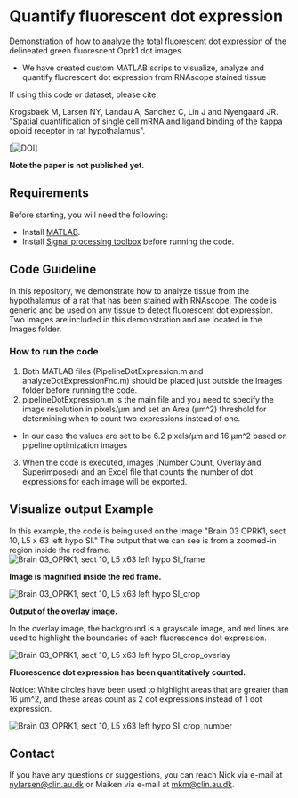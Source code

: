 # Quantify fluorescent dot expression 
Demonstration of how to analyze the total fluorescent dot expression of the delineated green fluorescent Oprk1 dot images.
- We have created custom MATLAB scrips to visualize, analyze and quantify fluorescent dot expression from RNAscope stained tissue

If using this code or dataset, please cite:

Krogsbaek M, Larsen NY, Landau A, Sanchez C, Lin J and Nyengaard JR. "Spatial quantification of single cell mRNA and ligand binding of the kappa opioid receptor in rat hypothalamus".

[![DOI](https://zenodo.org/badge/DOI/10.5281/zenodo.6964300.svg)]

**Note the paper is not published yet.**

## Requirements 
Before starting, you will need the following:

- Install [MATLAB](https://www.mathworks.com/downloads/).
- Install [Signal processing toolbox](https://se.mathworks.com/products/signal.html) before running the code. 

## Code Guideline
In this repository, we demonstrate how to analyze tissue from the hypothalamus of a rat that has been stained with RNAscope.
The code is generic and be used on any tissue to detect fluorescent dot expression.
Two images are included in this demonstration and are located in the Images folder.

### How to run the code
1. Both MATLAB files (PipelineDotExpression.m and analyzeDotExpressionFnc.m) should be placed just outside the Images folder before running the code.
2. pipelineDotExpression.m is the main file and you need to specify the image resolution in pixels/µm and set an Area (µm^2) threshold for determining when to count two expressions instead of one.
  - In our case the values are set to be 6.2 pixels/µm and 16 µm^2 based on pipeline optimization images
3. When the code is executed, images (Number Count, Overlay and Superimposed) and an Excel file that counts the number of dot expressions for each image will be exported.

## Visualize output Example
In this example, the code is being used on the image "Brain 03 OPRK1, sect 10, L5 x 63 left hypo SI." 
The output that we can see is from a zoomed-in region inside the red frame.
![Brain 03_OPRK1, sect 10, L5 x63 left hypo SI_frame](https://user-images.githubusercontent.com/70948370/178108437-d929f0c7-44a9-4e66-afda-ecac4c60a429.jpg)


**Image is magnified inside the red frame.**

![Brain 03_OPRK1, sect 10, L5 x63 left hypo SI_crop](https://user-images.githubusercontent.com/70948370/178103656-6c2a635a-7cc3-4cbb-b9f8-5621f90aed5f.png)

**Output of the overlay image.** 

In the overlay image, the background is a grayscale image, and red lines are used to highlight the boundaries of each fluorescence dot expression.

![Brain 03_OPRK1, sect 10, L5 x63 left hypo SI_crop_overlay](https://user-images.githubusercontent.com/70948370/178103662-d6172ad2-4e65-4d27-a303-9a5987d291df.png)

**Fluorescence dot expression has been quantitatively counted.**

Notice: White circles have been used to highlight areas that are greater than 16 µm^2, and these areas count as 2 dot expressions instead of 1 dot expression.

![Brain 03_OPRK1, sect 10, L5 x63 left hypo SI_crop_number](https://user-images.githubusercontent.com/70948370/178103658-9b12c4fb-bfc6-4d40-8c2f-386e06994ac7.png)

## Contact
If you have any questions or suggestions, you can reach Nick via e-mail at nylarsen@clin.au.dk or Maiken via e-mail at mkm@clin.au.dk.
